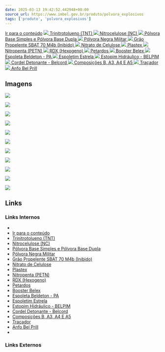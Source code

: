 ```yaml
---
date: 2025-03-13 19:42:52.442948+00:00
source_url: https://www.imbel.gov.br/produto/polvora_explosivos
tags: ['produto', 'polvora_explosivos']
---
```


[](https://www.imbel.gov.br/produto/polvora_explosivos)
[Ir para o conteúdo](https://www.imbel.gov.br/produto/polvora_explosivos#conteudo)
[ ![](https://www.imbel.gov.br/storage/produto/32-1680523137.png) Trinitrotolueno (TNT) ](https://www.imbel.gov.br/produto/polvora_explosivos/32)
[ ![](https://www.imbel.gov.br/storage/produto/33-1680523207.png) Nitrocelulose (NC) ](https://www.imbel.gov.br/produto/polvora_explosivos/33)
[ ![](https://www.imbel.gov.br/storage/produto/34-1680523274.png) Pólvora Base Simples e Pólvora Base Dupla ](https://www.imbel.gov.br/produto/polvora_explosivos/34)
[ ![](https://www.imbel.gov.br/storage/produto/35-1680523316.png) Pólvora Negra Militar ](https://www.imbel.gov.br/produto/polvora_explosivos/35)
[ ![](https://www.imbel.gov.br/storage/produto/36-1680523550.png) Grão Propelente SBAT 70 M4b (Inibido) ](https://www.imbel.gov.br/produto/polvora_explosivos/36)
[ ![](https://www.imbel.gov.br/storage/produto/37-1680523604.png) Nitrato de Celulose ](https://www.imbel.gov.br/produto/polvora_explosivos/37)
[ ![](https://www.imbel.gov.br/storage/produto/38-1680523675.png) Plastex ](https://www.imbel.gov.br/produto/polvora_explosivos/38)
[ ![](https://www.imbel.gov.br/storage/produto/39-1680523730.png) Nitropenta (PETN) ](https://www.imbel.gov.br/produto/polvora_explosivos/39)
[ ![](https://www.imbel.gov.br/storage/produto/40-1680523794.png) RDX (Hexogeno) ](https://www.imbel.gov.br/produto/polvora_explosivos/40)
[ ![](https://www.imbel.gov.br/storage/produto/41-1680523832.png) Petardos ](https://www.imbel.gov.br/produto/polvora_explosivos/41)
[ ![](https://www.imbel.gov.br/storage/produto/42-1680523893.png) Booster Belex ](https://www.imbel.gov.br/produto/polvora_explosivos/42)
[ ![](https://www.imbel.gov.br/storage/produto/44-1680523960.png) Espoleta Beldeton - PA ](https://www.imbel.gov.br/produto/polvora_explosivos/44)
[ ![](https://www.imbel.gov.br/storage/produto/45-1680524039.png) Espoletim Estrela ](https://www.imbel.gov.br/produto/polvora_explosivos/45)
[ ![](https://www.imbel.gov.br/storage/produto/46-1680524137.png) Estopim Hidráulico - BELPIM ](https://www.imbel.gov.br/produto/polvora_explosivos/46)
[ ![](https://www.imbel.gov.br/storage/produto/47-1680524364.png) Cordel Detonante - Belcord ](https://www.imbel.gov.br/produto/polvora_explosivos/47)
[ ![](https://www.imbel.gov.br/storage/produto/49-1680524491.png) Composições B, A3, A4 E A5 ](https://www.imbel.gov.br/produto/polvora_explosivos/49)
[ ![](https://www.imbel.gov.br/storage/produto/52-1680524705.png) Traçador ](https://www.imbel.gov.br/produto/polvora_explosivos/52)
[ ![](https://www.imbel.gov.br/storage/produto/53-1680525370.png) Anfo Bel Prill ](https://www.imbel.gov.br/produto/polvora_explosivos/53)
[ ](https://www.imbel.gov.br/produto/polvora_explosivos#home)


## Imagens

![](https://www.imbel.gov.br/storage/produto/32-1680523137.png)

![](https://www.imbel.gov.br/storage/produto/33-1680523207.png)

![](https://www.imbel.gov.br/storage/produto/34-1680523274.png)

![](https://www.imbel.gov.br/storage/produto/35-1680523316.png)

![](https://www.imbel.gov.br/storage/produto/36-1680523550.png)

![](https://www.imbel.gov.br/storage/produto/37-1680523604.png)

![](https://www.imbel.gov.br/storage/produto/38-1680523675.png)

![](https://www.imbel.gov.br/storage/produto/39-1680523730.png)

![](https://www.imbel.gov.br/storage/produto/40-1680523794.png)

![](https://www.imbel.gov.br/storage/produto/41-1680523832.png)

![](https://www.imbel.gov.br/storage/produto/42-1680523893.png)



## Links

### Links Internos

- [](https://www.imbel.gov.br/produto/polvora_explosivos)
- [Ir para o conteúdo](https://www.imbel.gov.br/produto/polvora_explosivos#conteudo)
- [Trinitrotolueno (TNT)](https://www.imbel.gov.br/produto/polvora_explosivos/32)
- [Nitrocelulose (NC)](https://www.imbel.gov.br/produto/polvora_explosivos/33)
- [Pólvora Base Simples e Pólvora Base Dupla](https://www.imbel.gov.br/produto/polvora_explosivos/34)
- [Pólvora Negra Militar](https://www.imbel.gov.br/produto/polvora_explosivos/35)
- [Grão Propelente SBAT 70 M4b (Inibido)](https://www.imbel.gov.br/produto/polvora_explosivos/36)
- [Nitrato de Celulose](https://www.imbel.gov.br/produto/polvora_explosivos/37)
- [Plastex](https://www.imbel.gov.br/produto/polvora_explosivos/38)
- [Nitropenta (PETN)](https://www.imbel.gov.br/produto/polvora_explosivos/39)
- [RDX (Hexogeno)](https://www.imbel.gov.br/produto/polvora_explosivos/40)
- [Petardos](https://www.imbel.gov.br/produto/polvora_explosivos/41)
- [Booster Belex](https://www.imbel.gov.br/produto/polvora_explosivos/42)
- [Espoleta Beldeton - PA](https://www.imbel.gov.br/produto/polvora_explosivos/44)
- [Espoletim Estrela](https://www.imbel.gov.br/produto/polvora_explosivos/45)
- [Estopim Hidráulico - BELPIM](https://www.imbel.gov.br/produto/polvora_explosivos/46)
- [Cordel Detonante - Belcord](https://www.imbel.gov.br/produto/polvora_explosivos/47)
- [Composições B, A3, A4 E A5](https://www.imbel.gov.br/produto/polvora_explosivos/49)
- [Traçador](https://www.imbel.gov.br/produto/polvora_explosivos/52)
- [Anfo Bel Prill](https://www.imbel.gov.br/produto/polvora_explosivos/53)
- [](https://www.imbel.gov.br/produto/polvora_explosivos#home)

### Links Externos



